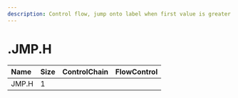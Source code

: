 ```yaml
---
description: Control flow, jump onto label when first value is greater second value.
---
```


# .JMP.H

| Name | Size | ControlChain | FlowControl |
| :--- | :--- | :--- | :--- |
| JMP.H | 1 |  |  |
